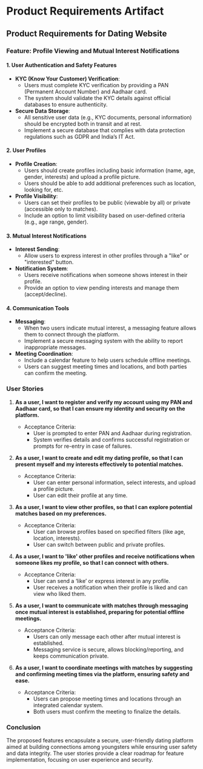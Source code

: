 # Product Requirements Artifact

## Product Requirements for Dating Website

### Feature: Profile Viewing and Mutual Interest Notifications

#### 1. User Authentication and Safety Features
   - **KYC (Know Your Customer) Verification**: 
     - Users must complete KYC verification by providing a PAN (Permanent Account Number) and Aadhaar card.
     - The system should validate the KYC details against official databases to ensure authenticity.
   - **Secure Data Storage**:
     - All sensitive user data (e.g., KYC documents, personal information) should be encrypted both in transit and at rest.
     - Implement a secure database that complies with data protection regulations such as GDPR and India’s IT Act.
   
#### 2. User Profiles
   - **Profile Creation**:
     - Users should create profiles including basic information (name, age, gender, interests) and upload a profile picture.
     - Users should be able to add additional preferences such as location, looking for, etc.
   - **Profile Visibility**:
     - Users can set their profiles to be public (viewable by all) or private (accessible only to matches).
     - Include an option to limit visibility based on user-defined criteria (e.g., age range, gender).

#### 3. Mutual Interest Notifications
   - **Interest Sending**:
     - Allow users to express interest in other profiles through a "like" or "interested" button.
   - **Notification System**:
     - Users receive notifications when someone shows interest in their profile.
     - Provide an option to view pending interests and manage them (accept/decline).
   
#### 4. Communication Tools
   - **Messaging**:
     - When two users indicate mutual interest, a messaging feature allows them to connect through the platform.
     - Implement a secure messaging system with the ability to report inappropriate messages.
   - **Meeting Coordination**:
     - Include a calendar feature to help users schedule offline meetings.
     - Users can suggest meeting times and locations, and both parties can confirm the meeting.

### User Stories

1. **As a user, I want to register and verify my account using my PAN and Aadhaar card, so that I can ensure my identity and security on the platform.**

   - Acceptance Criteria:
     - User is prompted to enter PAN and Aadhaar during registration.
     - System verifies details and confirms successful registration or prompts for re-entry in case of failures.

2. **As a user, I want to create and edit my dating profile, so that I can present myself and my interests effectively to potential matches.**

   - Acceptance Criteria:
     - User can enter personal information, select interests, and upload a profile picture.
     - User can edit their profile at any time.

3. **As a user, I want to view other profiles, so that I can explore potential matches based on my preferences.**

   - Acceptance Criteria:
     - User can browse profiles based on specified filters (like age, location, interests).
     - User can switch between public and private profiles.

4. **As a user, I want to 'like' other profiles and receive notifications when someone likes my profile, so that I can connect with others.**

   - Acceptance Criteria:
     - User can send a ‘like’ or express interest in any profile.
     - User receives a notification when their profile is liked and can view who liked them.

5. **As a user, I want to communicate with matches through messaging once mutual interest is established, preparing for potential offline meetings.**

   - Acceptance Criteria:
     - Users can only message each other after mutual interest is established.
     - Messaging service is secure, allows blocking/reporting, and keeps communication private.

6. **As a user, I want to coordinate meetings with matches by suggesting and confirming meeting times via the platform, ensuring safety and ease.**

   - Acceptance Criteria:
     - Users can propose meeting times and locations through an integrated calendar system.
     - Both users must confirm the meeting to finalize the details.

### Conclusion
The proposed features encapsulate a secure, user-friendly dating platform aimed at building connections among youngsters while ensuring user safety and data integrity. The user stories provide a clear roadmap for feature implementation, focusing on user experience and security.